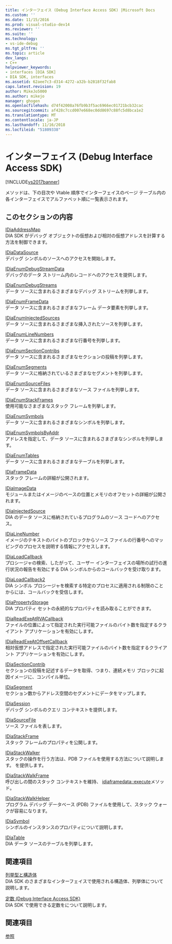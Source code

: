 ```yaml
---
title: インターフェイス (Debug Interface Access SDK) |Microsoft Docs
ms.custom: ''
ms.date: 11/15/2016
ms.prod: visual-studio-dev14
ms.reviewer: ''
ms.suite: ''
ms.technology:
- vs-ide-debug
ms.tgt_pltfrm: ''
ms.topic: article
dev_langs:
- C++
helpviewer_keywords:
- interfaces [DIA SDK]
- DIA SDK, interfaces
ms.assetid: 62aee7c3-d314-4272-a32b-b2818f32fab8
caps.latest.revision: 19
author: MikeJo5000
ms.author: mikejo
manager: ghogen
ms.openlocfilehash: d74f42008a76fb9b3f5ac6966ec01721bcb32cac
ms.sourcegitcommit: af428c7ccd007e668ec0dd8697c88fc5d8bca1e2
ms.translationtype: MT
ms.contentlocale: ja-JP
ms.lasthandoff: 11/16/2018
ms.locfileid: "51809338"
---
```

# <a name="interfaces-debug-interface-access-sdk"></a>インターフェイス (Debug Interface Access SDK)
[!INCLUDE[vs2017banner](../../includes/vs2017banner.md)]

メソッドは、下の目次や Vtable 順序でインターフェイスのページ テーブル内の各インターフェイスでアルファベット順に一覧表示されます。  
  
## <a name="in-this-section"></a>このセクションの内容  
 [IDiaAddressMap](../../debugger/debug-interface-access/idiaaddressmap.md)  
 DIA SDK がデバッグ オブジェクトの仮想および相対の仮想アドレスを計算する方法を制御できます。  
  
 [IDiaDataSource](../../debugger/debug-interface-access/idiadatasource.md)  
 デバッグ シンボルのソースへのアクセスを開始します。  
  
 [IDiaEnumDebugStreamData](../../debugger/debug-interface-access/idiaenumdebugstreamdata.md)  
 デバッグのデータ ストリーム内のレコードへのアクセスを提供します。  
  
 [IDiaEnumDebugStreams](../../debugger/debug-interface-access/idiaenumdebugstreams.md)  
 データ ソースに含まれるさまざまなデバッグ ストリームを列挙します。  
  
 [IDiaEnumFrameData](../../debugger/debug-interface-access/idiaenumframedata.md)  
 データ ソースに含まれるさまざまなフレーム データ要素を列挙します。  
  
 [IDiaEnumInjectedSources](../../debugger/debug-interface-access/idiaenuminjectedsources.md)  
 データ ソースに含まれるさまざまな挿入されたソースを列挙します。  
  
 [IDiaEnumLineNumbers](../../debugger/debug-interface-access/idiaenumlinenumbers.md)  
 データ ソースに含まれるさまざまな行番号を列挙します。  
  
 [IDiaEnumSectionContribs](../../debugger/debug-interface-access/idiaenumsectioncontribs.md)  
 データ ソースに含まれるさまざまなセクションの投稿を列挙します。  
  
 [IDiaEnumSegments](../../debugger/debug-interface-access/idiaenumsegments.md)  
 データ ソースに格納されているさまざまなセグメントを列挙します。  
  
 [IDiaEnumSourceFiles](../../debugger/debug-interface-access/idiaenumsourcefiles.md)  
 データ ソースに含まれるさまざまなソース ファイルを列挙します。  
  
 [IDiaEnumStackFrames](../../debugger/debug-interface-access/idiaenumstackframes.md)  
 使用可能なさまざまなスタック フレームを列挙します。  
  
 [IDiaEnumSymbols](../../debugger/debug-interface-access/idiaenumsymbols.md)  
 データ ソースに含まれるさまざまなシンボルを列挙します。  
  
 [IDiaEnumSymbolsByAddr](../../debugger/debug-interface-access/idiaenumsymbolsbyaddr.md)  
 アドレスを指定して、データ ソースに含まれるさまざまなシンボルを列挙します。  
  
 [IDiaEnumTables](../../debugger/debug-interface-access/idiaenumtables.md)  
 データ ソースに含まれるさまざまなテーブルを列挙します。  
  
 [IDiaFrameData](../../debugger/debug-interface-access/idiaframedata.md)  
 スタック フレームの詳細が公開されます。  
  
 [IDiaImageData](../../debugger/debug-interface-access/idiaimagedata.md)  
 モジュールまたはイメージのベースの位置とメモリのオフセットの詳細が公開されます。  
  
 [IDiaInjectedSource](../../debugger/debug-interface-access/idiainjectedsource.md)  
 DIA のデータ ソースに格納されているプログラムのソース コードへのアクセス。  
  
 [IDiaLineNumber](../../debugger/debug-interface-access/idialinenumber.md)  
 イメージのテキストのバイトのブロックからソース ファイルの行番号へのマッピングのプロセスを説明する情報にアクセスします。  
  
 [IDiaLoadCallback](../../debugger/debug-interface-access/idialoadcallback.md)  
 プロシージャの検索、したがって、ユーザー インターフェイスの場所の試行の進行状況の報告を有効にする DIA シンボルからのコールバックを受け取ります。  
  
 [IDiaLoadCallback2](../../debugger/debug-interface-access/idialoadcallback2.md)  
 DIA シンボル プロシージャを検索する特定のプロセスに適用される制限のことからには、コールバックを受信します。  
  
 [IDiaPropertyStorage](../../debugger/debug-interface-access/idiapropertystorage.md)  
 DIA プロパティ セットの永続的なプロパティを読み取ることができます。  
  
 [IDiaReadExeAtRVACallback](../../debugger/debug-interface-access/idiareadexeatrvacallback.md)  
 ファイルの位置によって指定された実行可能ファイルのバイト数を指定するクライアント アプリケーションを有効にします。  
  
 [IDiaReadExeAtOffsetCallback](../../debugger/debug-interface-access/idiareadexeatoffsetcallback.md)  
 相対仮想アドレスで指定された実行可能ファイルのバイト数を指定するクライアント アプリケーションを有効にします。  
  
 [IDiaSectionContrib](../../debugger/debug-interface-access/idiasectioncontrib.md)  
 セクションの投稿を記述するデータを取得、つまり、連続メモリ ブロックに起因イメージに、コンパイル単位。  
  
 [IDiaSegment](../../debugger/debug-interface-access/idiasegment.md)  
 セクション数からアドレス空間のセグメントにデータをマップします。  
  
 [IDiaSession](../../debugger/debug-interface-access/idiasession.md)  
 デバッグ シンボルのクエリ コンテキストを提供します。  
  
 [IDiaSourceFile](../../debugger/debug-interface-access/idiasourcefile.md)  
 ソース ファイルを表します。  
  
 [IDiaStackFrame](../../debugger/debug-interface-access/idiastackframe.md)  
 スタック フレームのプロパティを公開します。  
  
 [IDiaStackWalker](../../debugger/debug-interface-access/idiastackwalker.md)  
 スタックの操作を行う方法は、PDB ファイルを使用する方法について説明します。 を提供します。  
  
 [IDiaStackWalkFrame](../../debugger/debug-interface-access/idiastackwalkframe.md)  
 呼び出しの間のスタック コンテキストを維持、 [idiaframedata::execute](../../debugger/debug-interface-access/idiaframedata-execute.md)メソッド。  
  
 [IDiaStackWalkHelper](../../debugger/debug-interface-access/idiastackwalkhelper.md)  
 プログラム デバッグ データベース (PDB) ファイルを使用して、スタック ウォークが容易になります。  
  
 [IDiaSymbol](../../debugger/debug-interface-access/idiasymbol.md)  
 シンボルのインスタンスのプロパティについて説明します。  
  
 [IDiaTable](../../debugger/debug-interface-access/idiatable.md)  
 DIA データ ソースのテーブルを列挙します。  
  
## <a name="related-sections"></a>関連項目  
 [列挙型と構造体](../../debugger/debug-interface-access/enumerations-and-structures.md)  
 DIA SDK のさまざまなインターフェイスで使用される構造体、列挙体について説明します。  
  
 [定数 (Debug Interface Access SDK)](../../debugger/debug-interface-access/constants-debug-interface-access-sdk.md)  
 DIA SDK で使用できる定数をについて説明します。  
  
## <a name="see-also"></a>関連項目  
 [参照](../../debugger/debug-interface-access/debug-interface-access-sdk-reference.md)



